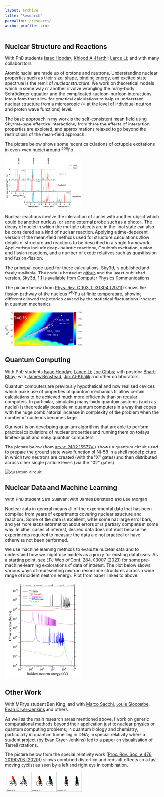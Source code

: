 ```yaml
---
layout: archive
title: "Research"
permalink: /research/
author_profile: true
---
```


## Nuclear Structure and Reactions

With PhD students [Isaac Hobday](https://www.surrey.ac.uk/people/isaac-hobday); [Khlood Al-Harthi](https://www.surrey.ac.uk/people/khlood-alharthi); [Lance Li](https://www.surrey.ac.uk/people/lance-li); and with many collaborators

Atomic nuclei are made up of protons and neutrons.  Understanding nuclear properties such as their size, shape, binding energy, and excited state spectrum is the remit of *nuclear structure*.  We work on theoretical models which in some way or another involve wrangling the many-body Schrödinger equation and the complicated nucleon-nucleon interactions into a form that allow for practical calculations to help us understand nuclear structure from a microscopic (= at the level of individual neutron and proton wave functions) level.

The basic approach in my work is the self-consistent mean field using Skyrme-type effective interactions;  from there the effects of interaction properties are explored, and approximations relaxed to go beyond the restrictions of the mean-field approach.  

The picture below shows some recent calculations of octupole excitations in even-even nuclei around <sup>208</sup>Pb

<img src="/files/spectra.png" alt="octupole spectra" width="50%">

Nuclear reactions involve the interaction of nuclei with another object which could be another nucleus, or some external probe such as a photon.  The decay of nuclei in which the multiple objects are in the final state can also be considered as a kind of nuclear reaction.  Applying a time-depedent version of the mean-field methods used for structure calculations allow details of structure and reactions to be described in a single framework.  Applications include deep-inelastic reactions, Coulomb excitation, fusion and fission reactions, and a number of exotic relatives such as quasifission and fusion-fission.  

The principal code used for these calculations, Sky3d, is published and freely available.  The code is hosted at [github](https://github.com/manybody/sky3d) and the latest published version, [Sky3d, 1.1 is available from Computer Physics Communications](http://dx.doi.org/10.17632/vzbrzvyrn4.1)

The picture below (from [Phys. Rev. C 103, L031304 (2021)](http://dx.doi.org/10.1103/PhysRevC.103.L031304)) shows the fission pathway of the nucleus <sup>240</sup>Pu at finite temperature, showing different allowed trajectories caused by the statistical fluctuations inherent in quantum mechanics

<img src="/files/fission.png" alt="fission pathway" width="50%">

## Quantum Computing

With PhD students [Isaac Hobday](https://www.surrey.ac.uk/people/isaac-hobday); [Lance Li](https://www.surrey.ac.uk/people/lance-li); [Joe Gibbs](https://scholar.google.com/citations?hl=en&user=FvrrWhAAAAAJ); with postdoc [Bharti Bhoy](https://www.surrey.ac.uk/people/bharti-bhoy); with [James Benstead](https://scholar.google.com/citations?hl=en&user=25DxbjwAAAAJ), [Jim Al-Khalili](https://www.surrey.ac.uk/people/jim-al-khalili) and other collaborators

Quantum computers are previously hypothetical and now realised devices which make use of properties of quantum mechanics to allow certain calculations to be achieved much more efficiently than on regular computers.  In particular, simulating many-body quantum systems (such as nuclei) is theoretically possible on quantum computers in a way that copes with the huge combinatorial increase in complexity of the problem when the number of nucleons becomes large.  

Our work is on developing quantum algorithms that are able to perform practical calculations of nuclear properties and running them on todays limited-qubit and noisy quantum computers.

The picture below (from [arxiv: 2402.15577v1](http://arxiv.org/abs/2402.15577v1)) shows a quantum circuit used to prepare the ground state wave function of Ni-58 in a shell model picture in which two neutrons are created (with the "X" gates) and then distributed across other single particle levels (via the "G2" gates)

<img src="https://arxiv.org/html/2402.15577v1/x3.png" alt="quantum circuit" width="50%">

## Nuclear Data and Machine Learning

With PhD student Sam Sullivan; with James Benstead and Lee Morgan

Nuclear data in general means all of the experimental data that has been compiled from years of experiments covering nuclear structure and reactions.  Some of the data is excellent, while some has large error bars, and yet more lacks information about errors or is partially complete in some way.  In other cases of interest, desired data does not exist becase the experiments required to measure the data are not practical or have otherwise not been performed.  

We use machine learning methods to evaluate nuclear data and to understand how we might use models as a proxy for existing databases.  As a starting point, see [EPJ Web of Conf. 284, 03007 (2023)](https://www.epj-conferences.org/articles/epjconf/abs/2023/10/epjconf_nd2023_03007/epjconf_nd2023_03007.html) for some pre-machine-learning explorations of data of interest.  The plot below shows various ways of representing neutron resonance structures across a wide range of incident neutron energy.  Plot from paper linked to above.

<img src="/files/ndata.png" alt="neutron capture cross section data" width="50%">

## Other Work

With MPhys student Ben King, and with [Marco Sacchi](https://www.surrey.ac.uk/people/marco-sacchi), [Louie Slocombe](https://www.surrey.ac.uk/people/louie-slocombe), [Evan Cryer-Jenkins](https://orcid.org/0000-0003-2549-0280) and others

As well as the main research areas mentioned above, I work on generic computational methods beyond their application just to nuclear physics or quantum computing problems;  in quantum biology and chemistry, particularly in quantum tunnelling in DNA;  in special relativity where a student project (by Evan Cryer-Jenkins) led to a paper on visualisation of Terrell rotations.

The picture below from the special relativity work ([Proc. Roy. Soc. A 476, 20190703 (2020)](http://dx.doi.org/10.1098/rspa.2019.0703)) shows combined distortion and redshift effects on a fast-moving cyclist as seen by a left and right eye in combination.

<img src="/files/cyclist.png" alt="relativistic cyclist" width="50%">
